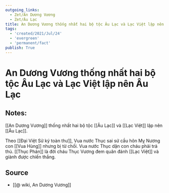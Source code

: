 ```yaml
---
outgoing_links:
  - Zet/An Dương Vương
  - Zet/Âu Lạc
title: An Dương Vương thống nhất hai bộ tộc Âu Lạc và Lạc Việt lập nên Âu Lạc
tags:
  - 'created/2021/Jul/24'
  - 'evergreen'
  - 'permanent/fact'
publish: True
---
```

# An Dương Vương thống nhất hai bộ tộc Âu Lạc và Lạc Việt lập nên Âu Lạc

## Notes:
[[An Dương Vương]] thống nhất hai bộ tộc [[Âu Lạc]] và [[Lạc Việt]] lập nên [[Âu Lạc]].

Theo [[Đại Việt Sử ký toàn thư]], Vua nước Thục sai sứ cầu hôn Mỵ Nương con [[Vua Hùng]] nhưng bị từ chối. Vua nước Thục dặn con cháu phải trả thù. [[Thục Phán]] là đời cháu Thục Vương đem quân đánh [[Lạc Việt]] và giành được chiến thắng.

## Source
- [[@ wiki, An Dương Vương]]
